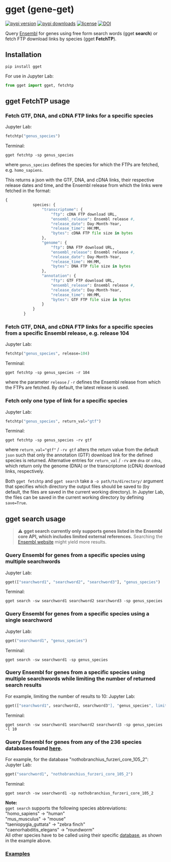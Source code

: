 # gget (gene-get)
[![pypi version](https://img.shields.io/pypi/v/gget)](https://pypi.org/project/gget/0.0.4/)
[![pypi downloads](https://img.shields.io/pypi/d/gget)](https://pypi.org/project/gget/)
[![license](https://img.shields.io/pypi/l/gget)](LICENSE)
[![DOI](https://zenodo.org/badge/458943224.svg)](https://zenodo.org/badge/latestdoi/458943224)

Query [Ensembl](https://www.ensembl.org/) for genes using free form search words (gget **search**) or fetch FTP download links by species (gget **FetchTP**).

## Installation
```
pip install gget
```

For use in Jupyter Lab:
```python
from gget import gget, fetchtp
```

## gget FetchTP usage

### Fetch GTF, DNA, and cDNA FTP links for a specific species

Jupyter Lab:
```python
fetchtp("genus_species")
```

Terminal:
```
gget fetchtp -sp genus_species
```
where `genus_species` defines the species for which the FTPs are fetched, e.g. `homo_sapiens`.

This returns a json with the GTF, DNA, and cDNA links, their respective release dates and time, and the Ensembl release from which the links were fetched in the format:
```python
{
            species: {
                "transcriptome": {
                    "ftp": cDNA FTP download URL,
                    "ensembl_release": Ensembl release #,
                    "release_date": Day-Month-Year,
                    "release_time": HH:MM,
                    "bytes": cDNA FTP file size in bytes
                },
                "genome": {
                    "ftp": DNA FTP download URL,
                    "ensembl_release": Ensembl release #,
                    "release_date": Day-Month-Year,
                    "release_time": HH:MM,
                    "bytes": DNA FTP file size in bytes
                },
                "annotation": {
                    "ftp": GTF FTP download URL,
                    "ensembl_release": Ensembl release #,
                    "release_date": Day-Month-Year,
                    "release_time": HH:MM,
                    "bytes": GTF FTP file size in bytes
                }
            }
        }
```

### Fetch GTF, DNA, and cDNA FTP links for a specific species from a specific Ensembl release, e.g. release 104

Jupyter Lab:
```python
fetchtp("genus_species", release=104)
```

Terminal:
```
gget fetchtp -sp genus_species -r 104
```
where the parameter `release` / `-r` defines the Ensembl release from which the FTPs are fetched. By default, the latest release is used.

### Fetch only one type of link for a specific species 

Jupyter Lab:
```python
fetchtp("genus_species", return_val="gtf")
```

Terminal:
```
gget fetchtp -sp genus_species -rv gtf
```
where `return_val="gtf"` /  `-rv gtf` alters the return value from the default `json` such that only the annotation (GTF) download link for the defined species is returned. Alternative entries for `return_val` / `-rv` are `dna` or `cdna`, which return only the genome (DNA) or the transcriptome (cDNA) download links, respectively.

Both `gget fetchtp` and `gget search` take a `-o path/to/directory/` argument that specifies which directory the output files should be saved to (by default, the files are saved in the current working directory). In Jupyter Lab, the files can be saved in the current working directory by defining `save=True`.

## gget search usage
> :warning: **gget search currently only supports genes listed in the Ensembl core API, which includes limited external references.** Searching the [Ensembl website](https://uswest.ensembl.org/index.html) might yield more results.

### Query Ensembl for genes from a specific species using multiple searchwords
Jupyter Lab:
```python
gget(["searchword1", "searchword2", "searchword3"], "genus_species")
```

Terminal:
```
gget search -sw searchword1 searchword2 searchword3 -sp genus_species
```

### Query Ensembl for genes from a specific species using a single searchword
Jupyter Lab:
```python
gget("searchword1", "genus_species")
```

Terminal:
```
gget search -sw searchword1 -sp genus_species
```

### Query Ensembl for genes from a specific species using multiple searchwords while limiting the number of returned search results 
For example, limiting the number of results to 10:
Jupyter Lab:
```python
gget(["searchword1", searchword2, searchword3"], "genus_species", limit=10)
```

Terminal:
```
gget search -sw searchword1 searchword2 searchword3 -sp genus_species -l 10
```

### Query Ensembl for genes from any of the 236 species databases found [here](http://ftp.ensembl.org/pub/release-105/mysql/). 
For example, for the database "nothobranchius_furzeri_core_105_2": 
Jupyter Lab:
```python
gget("searchword1", "nothobranchius_furzeri_core_105_2")
```

Terminal:
```
gget search -sw searchword1 -sp nothobranchius_furzeri_core_105_2 
```

**Note:**  
`gget search` supports the following species abbreviations:  
"homo_sapiens" -> "human"  
"mus_musculus" -> "mouse"  
"taeniopygia_guttata" -> "zebra finch"  
"caenorhabditis_elegans" -> "roundworm"  
All other species have to be called using their specific [database](http://ftp.ensembl.org/pub/release-105/mysql/), as shown in the example above.

### [Examples](https://github.com/lauraluebbert/gget/tree/main/examples)


